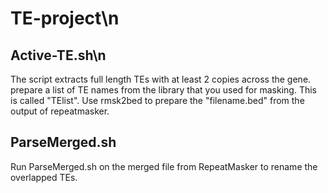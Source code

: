 # TE-project\n
## Active-TE.sh\n
The script extracts full length TEs with at least 2 copies across the gene.
prepare a list of TE names from the library that you used for masking. This is called "TElist".
Use rmsk2bed to prepare the "filename.bed" from the output of repeatmasker.
## ParseMerged.sh
Run ParseMerged.sh on the merged file from RepeatMasker to rename the overlapped TEs.
